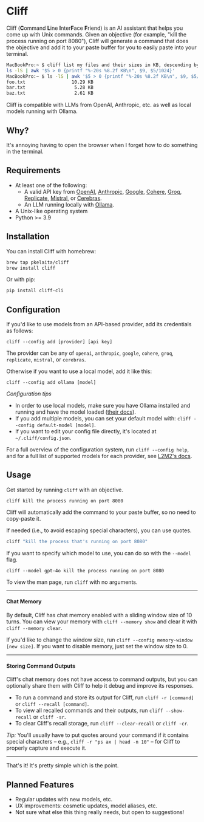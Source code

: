 # Cliff

Cliff (**C**ommand **L**ine **I**nter**F**ace **F**riend) is an AI assistant that helps you come up with Unix commands. Given an objective (for example, "kill the process running on port 8080"), Cliff will generate a command that does the objective and add it to your paste buffer for you to easily paste into your terminal.

```bash
MacBookPro:~ $ cliff list my files and their sizes in KB, descending by size
ls -lS | awk '$5 > 0 {printf "%-20s %8.2f KB\n", $9, $5/1024}'
MacBookPro:~ $ ls -lS | awk '$5 > 0 {printf "%-20s %8.2f KB\n", $9, $5/1024}'
foo.txt                 10.29 KB
bar.txt                  5.28 KB
baz.txt                  2.61 KB
```

Cliff is compatible with LLMs from OpenAI, Anthropic, etc. as well as local models running with Ollama.

## Why?

It's annoying having to open the browser when I forget how to do something in the terminal.

## Requirements

- At least one of the following:
  - A valid API key from [OpenAI](https://platform.openai.com/), [Anthropic](https://www.anthropic.com/api), [Google](https://ai.google.dev/), [Cohere](https://cohere.com/), [Groq](https://console.groq.com/login), [Replicate](https://replicate.com/), [Mistral](https://docs.mistral.ai/deployment/laplateforme/overview/), or [Cerebras](https://cloud.cerebras.ai/).
  - An LLM running locally with [Ollama](https://ollama.com/).
- A Unix-like operating system
- Python >= 3.9

## Installation

You can install Cliff with homebrew:

```bash
brew tap pkelaita/cliff
brew install cliff
```

Or with pip:

```bash
pip install cliff-cli
```

## Configuration

If you'd like to use models from an API-based provider, add its credentials as follows:

```
cliff --config add [provider] [api key]
```

The provider can be any of `openai`, `anthropic`, `google`, `cohere`, `groq`, `replicate`, `mistral`, or `cerebras`.

Otherwise if you want to use a local model, add it like this:

```
cliff --config add ollama [model]
```

_Configuration tips_

- In order to use local models, make sure you have Ollama installed and running and have the model loaded ([their docs](https://github.com/ollama/ollama#readme)).
- If you add multiple models, you can set your default model with: `cliff --config default-model [model]`.
- If you want to edit your config file directly, it's located at `~/.cliff/config.json`.

For a full overview of the configuration system, run `cliff --config help`, and for a full list of supported models for each provider, see [L2M2's docs](https://github.com/pkelaita/l2m2/blob/main/docs/supported_models.md).

## Usage

Get started by running `cliff` with an objective.

```
cliff kill the process running on port 8080
```

Cliff will automatically add the command to your paste buffer, so no need to copy-paste it.

If needed (i.e., to avoid escaping special characters), you can use quotes.

```bash
cliff "kill the process that's running on port 8080"
```

If you want to specify which model to use, you can do so with the `--model` flag.

```
cliff --model gpt-4o kill the process running on port 8080
```

To view the man page, run `cliff` with no arguments.

---

#### Chat Memory

By default, Cliff has chat memory enabled with a sliding window size of 10 turns. You can view your memory with `cliff --memory show` and clear it with `cliff --memory clear`.

If you'd like to change the window size, run `cliff --config memory-window [new size]`. If you want to disable memory, just set the window size to 0.

---

#### Storing Command Outputs

Cliff's chat memory does not have access to command outputs, but you can optionally share them with Cliff to help it debug and improve its responses.

- To run a command and store its output for Cliff, run `cliff -r [command]` or `cliff --recall [command]`.
- To view all recalled commands and their outputs, run `cliff --show-recall` or `cliff -sr`.
- To clear Cliff's recall storage, run `cliff --clear-recall` or `cliff -cr`.

_Tip:_ You'll usually have to put quotes around your command if it contains special characters – e.g., `cliff -r "ps ax | head -n 10"` – for Cliff to properly capture and execute it.

---

That's it! It's pretty simple which is the point.

## Planned Features

- Regular updates with new models, etc.
- UX improvements: cosmetic updates, model aliases, etc.
- Not sure what else this thing really needs, but open to suggestions!
